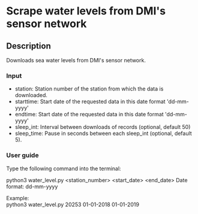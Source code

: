 # Scrape water levels from DMI's sensor network

## Description

Downloads sea water levels from DMI's sensor network.

### Input

* station:    Station number of the station from which the data is downloaded.
* starttime:  Start date of the requested data in this date format 'dd-mm-yyyy'
* endtime:    Start date of the requested data in this date format 'dd-mm-yyyy'
* sleep_int:  Interval between downloads of records (optional, default 50)
* sleep_time: Pause in seconds between each sleep_int (optional, default 5).

### User guide
Type the following command into the terminal:

python3 water_level.py <station_number> <start_date> <end_date>
Date format: dd-mm-yyyy

Example:        
python3 water_level.py 20253 01-01-2018 01-01-2019
